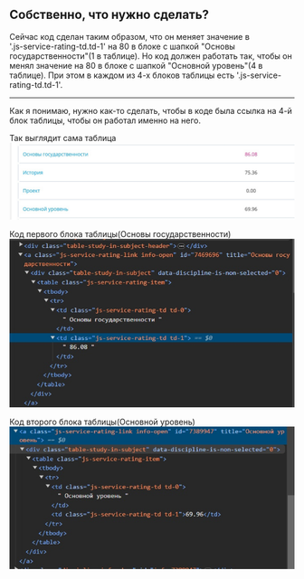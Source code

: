 ## Собственно, что нужно сделать?
Сейчас код сделан таким образом, что он меняет значение в  
 '.js-service-rating-td.td-1'  на 80 в блоке с шапкой "Основы государственности"(1 в таблице). Но код должен работать так, чтобы он менял значение на 80 в блоке с шапкой "Основной уровень"(4 в таблице). При этом в каждом из 4-х блоков таблицы есть '.js-service-rating-td.td-1'.

 ____

 Как я понимаю, нужно как-то сделать, чтобы в коде была ссылка на 4-й блок таблицы, чтобы он работал именно на него.


Так выглядит сама таблица
 ![Как выглядит таблица](https://github.com/SunriseSunshine/habrMonkey/blob/main/xOhfdE1ZsxI.jpg)
 

 Код первого блока таблицы(Основы государственности)
 ![Код первого блока таблицы](https://github.com/SunriseSunshine/habrMonkey/blob/main/HXVj0ulOisQ.jpg)


 Код второго блока таблицы(Основной уровень)
 ![Код первого блока таблицы](https://github.com/SunriseSunshine/habrMonkey/blob/main/1I0zHpdmgXA.jpg)
